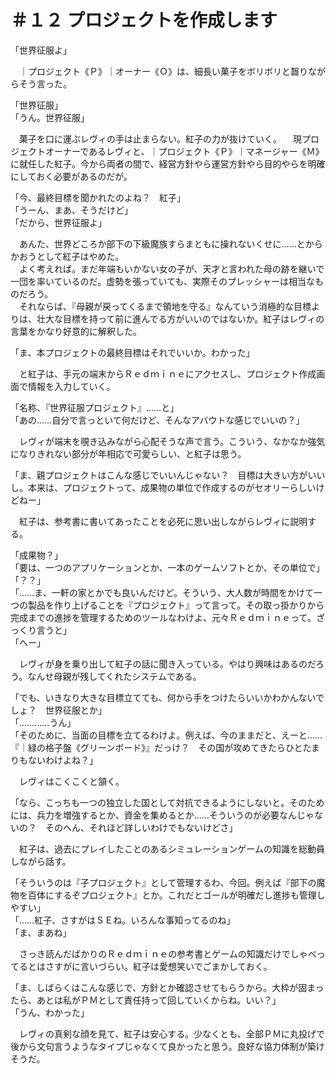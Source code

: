 # ＃１２ プロジェクトを作成します

「世界征服よ」

　｜プロジェクト《Ｐ》｜オーナー《Ｏ》は、細長い菓子をボリボリと齧りながらそう言った。

「世界征服」  
「うん。世界征服」

　菓子を口に運ぶレヴィの手は止まらない。紅子の力が抜けていく。
　現プロジェクトオーナーであるレヴィと、｜プロジェクト《Ｐ》｜マネージャー《Ｍ》に就任した紅子。今から両者の間で、経営方針やら運営方針やら目的やらを明確にしておく必要があるのだが。

「今、最終目標を聞かれたのよね？　紅子」  
「うーん、まあ、そうだけど」  
「だから、世界征服よ」

　あんた、世界どころか部下の下級魔族すらまともに操れないくせに……とからかおうとして紅子はやめた。  
　よく考えれば。まだ年端もいかない女の子が、天才と言われた母の跡を継いで一団を率いているのだ。虚勢を張っていても、実際そのプレッシャーは相当なものだろう。  
　それならば、『母親が戻ってくるまで領地を守る』なんていう消極的な目標よりは、壮大な目標を持って前に進んでる方がいいのではないか。紅子はレヴィの言葉をかなり好意的に解釈した。

「ま、本プロジェクトの最終目標はそれでいいか。わかった」

　と紅子は、手元の端末からＲｅｄｍｉｎｅにアクセスし、プロジェクト作成画面で情報を入力していく。

「名称、『世界征服プロジェクト』……と」  
「あの……自分で言っといて何だけど、そんなアバウトな感じでいいの？」

　レヴィが端末を覗き込みながら心配そうな声で言う。こういう、なかなか強気になりきれない部分が年相応で可愛らしい、と紅子は思う。

「ま、親プロジェクトはこんな感じでいいんじゃない？　目標は大きい方がいいし。本来は、プロジェクトって、成果物の単位で作成するのがセオリーらしいけどねー」

　紅子は、参考書に書いてあったことを必死に思い出しながらレヴィに説明する。

「成果物？」  
「要は、一つのアプリケーションとか、一本のゲームソフトとか、その単位で」  
「？？」  
「……ま、一軒の家とかでも良いんだけど。そういう、大人数が時間をかけて一つの製品を作り上げることを『プロジェクト』って言って。その取っ掛かりから完成までの進捗を管理するためのツールなわけよ、元々Ｒｅｄｍｉｎｅって。ざっくり言うと」  
「へー」

　レヴィが身を乗り出して紅子の話に聞き入っている。やはり興味はあるのだろう。なんせ母親が残してくれたシステムである。

「でも、いきなり大きな目標立てても、何から手をつけたらいいかわかんないでしょ？　世界征服とか」  
「…………うん」  
「そのために、当面の目標を立てるわけよ。例えば、今のままだと、えーと……『｜緑の格子盤《グリーンボード》』だっけ？　その国が攻めてきたらひとたまりもないわけよね？」

　レヴィはこくこくと頷く。

「なら、こっちも一つの独立した国として対抗できるようにしないと。そのためには、兵力を増強するとか、資金を集めるとか……そういうのが必要なんじゃないの？　そのへん、それほど詳しいわけでもないけどさ」

　紅子は、過去にプレイしたことのあるシミュレーションゲームの知識を総動員しながら話す。

「そういうのは『子プロジェクト』として管理するわ、今回。例えば『部下の魔物を百体にするぞプロジェクト』とか。これだとゴールが明確だし進捗も管理しやすい」  
「……紅子、さすがはＳＥね。いろんな事知ってるのね」  
「ま、まあね」

　さっき読んだばかりのＲｅｄｍｉｎｅの参考書とゲームの知識だけでしゃべってるとはさすがに言いづらい。紅子は愛想笑いでごまかしておく。

「ま、しばらくはこんな感じで、方針とか確認させてもらうから。大枠が固まったら、あとは私がＰＭとして責任持って回していくからね。いい？」  
「うん、わかった」

　レヴィの真剣な顔を見て、紅子は安心する。少なくとも、全部ＰＭに丸投げで後から文句言うようなタイプじゃなくて良かったと思う。良好な協力体制が築けそうだ。
